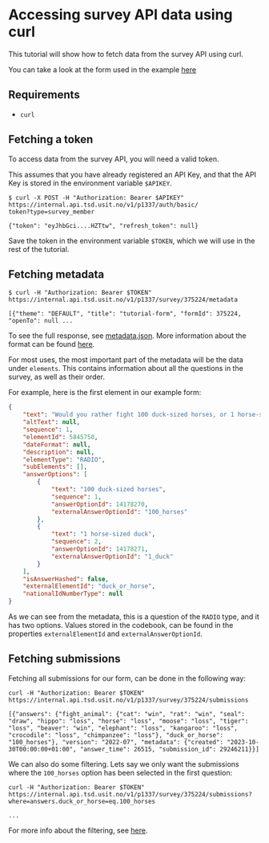 # Accessing survey API data using curl

This tutorial will show how to fetch data from the survey API using curl.

You can take a look at the form used in the example [here](https://nettskjema.no/a/375224)

## Requirements

* `curl`

## Fetching a token

To access data from the survey API, you will need a valid token.

This assumes that you have already registered an API Key, and that the
API Key is stored in the environment variable `$APIKEY`.

```console
$ curl -X POST -H "Authorization: Bearer $APIKEY" https://internal.api.tsd.usit.no/v1/p1337/auth/basic/
token?type=survey_member

{"token": "eyJhbGci....HZTtw", "refresh_token": null}
```

Save the token in the environment variable `$TOKEN`, which we will use in the rest of the tutorial.

## Fetching metadata

```console
$ curl -H "Authorization: Bearer $TOKEN" https://internal.api.tsd.usit.no/v1/p1337/survey/375224/metadata

[{"theme": "DEFAULT", "title": "tutorial-form", "formId": 375224, "openTo": null ...
```

To see the full response, see [metadata.json](../example-data/metadata.json). More information about the format can be
found [here](https://github.com/unioslo/survey-api-schemas/blob/master/schema/2023-03/Form.json).

For most uses, the most important part of the metadata will be the data under `elements`. This contains
information about all the questions in the survey, as well as their order.

For example, here is the first element in our example form:

```json
{
    "text": "Would you rather fight 100 duck-sized horses, or 1 horse-sized duck?",
    "altText": null,
    "sequence": 1,
    "elementId": 5845750,
    "dateFormat": null,
    "description": null,
    "elementType": "RADIO",
    "subElements": [],
    "answerOptions": [
        {
            "text": "100 duck-sized horses",
            "sequence": 1,
            "answerOptionId": 14178270,
            "externalAnswerOptionId": "100_horses"
        },
        {
            "text": "1 horse-sized duck",
            "sequence": 2,
            "answerOptionId": 14178271,
            "externalAnswerOptionId": "1_duck"
        }
    ],
    "isAnswerHashed": false,
    "externalElementId": "duck_or_horse",
    "nationalIdNumberType": null
}
```

As we can see from the metadata, this is a question of the `RADIO` type, and it has two options. Values stored in the codebook, can be found in the properties `externalElementId` and `externalAnswerOptionId`.

## Fetching submissions

Fetching all submissions for our form, can be done in the following way:

```console
curl -H "Authorization: Bearer $TOKEN" https://internal.api.tsd.usit.no/v1/p1337/survey/375224/submissions

[{"answers": {"fight_animal": {"cat": "win", "rat": "win", "seal": "draw", "hippo": "loss", "horse": "loss", "moose": "loss", "tiger": "loss", "beaver": "win", "elephant": "loss", "kangaroo": "loss", "crocodile": "loss", "chimpanzee": "loss"}, "duck_or_horse": "100_horses"}, "version": "2022-07", "metadata": {"created": "2023-10-30T00:00:00+01:00", "answer_time": 26515, "submission_id": 29246211}}]
```

We can also do some filtering. Lets say we only want the submissions where the `100_horses` option has been selected in the first question:

```console
curl -H "Authorization: Bearer $TOKEN" https://internal.api.tsd.usit.no/v1/p1337/survey/375224/submissions?where=answers.duck_or_horse=eq.100_horses

...
```

For more info about the filtering, see [here](https://github.com/unioslo/tsd-api-docs/blob/master/integration/survey-api.md#key-filtering).
